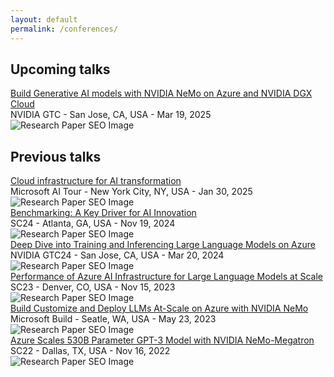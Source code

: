 ```yaml
---
layout: default
permalink: /conferences/
---
```


<div class="publications-header">
    <h2>Upcoming talks</h2>
</div>

<div class="publication-container">
    <div class="publication-entry">
         <div class="publication-left">
           <a href="https://techcommunity.microsoft.com/blog/azurehighperformancecomputingblog/innovation-starts-here-join-microsoft-at-nvidia-gtc/4372488/" target="_blank">Build Generative AI models with NVIDIA NeMo on Azure and NVIDIA DGX Cloud</a>
        <br>
 NVIDIA GTC - San Jose, CA, USA - Mar 19, 2025
        </div>
        <div class="publication-right">
                <img src="https://techcommunity.microsoft.com/t5/s/gxcuf89792/images/bS00MzcyNDg4LWhtMXdSTg?revision=77&image-dimensions=2000x2000&constrain-image=true" alt="Research Paper SEO Image" />
        </div>
    </div>
</div>

<div class="publications-header">
    <h2>Previous talks</h2>
</div>

<div class="publication-container">
    <div class="publication-entry">
         <div class="publication-left">
           <a href="https://aitour.microsoft.com/en-US/sessions/f2b07453-da4e-438f-8cd1-81fc6fe6d17a?source=sessions" target="_blank">Cloud infrastructure for AI transformation</a>
        <br>
 Microsoft AI Tour - New York City, NY, USA - Jan 30, 2025
        </div>
        <div class="publication-right">
                <img src="https://eventtools.event.microsoft.com/aitour2024/AITour_OpenGraph_Microsoft%20AI%20Tour_1200x630.png" alt="Research Paper SEO Image" />
        </div>
    </div>
    <div class="publication-entry">
         <div class="publication-left">
           <a href="https://sc24.conference-program.com/presentation/?id=bof159&sess=sess672" target="_blank">Benchmarking: A Key Driver for AI Innovation</a>
        <br>
 SC24 - Atlanta, GA, USA - Nov 19, 2024
        </div>
        <div class="publication-right">
                <img src="https://sc24.supercomputing.org/wp-content/uploads/2023/11/photos_logos-1024x640.png" alt="Research Paper SEO Image" />
        </div>
    </div>
    <div class="publication-entry">
         <div class="publication-left">
           <a href="https://www.nvidia.com/en-us/on-demand/session/gtc24-s63273/" target="_blank">Deep Dive into Training and Inferencing Large Language Models on Azure</a>
        <br>
 NVIDIA GTC24 - San Jose, CA, USA - Mar 20, 2024
        </div>
        <div class="publication-right">
                <img src="https://blogs.nvidia.com/gtc2024banner/" alt="Research Paper SEO Image" />
        </div>
    </div>
    <div class="publication-entry">
         <div class="publication-left">
           <a href="https://techcommunity.microsoft.com/blog/azurehighperformancecomputingblog/microsoft-at-sc23/3966629" target="_blank">Performance of Azure AI Infrastructure for Large Language Models at Scale</a>
        <br>
 SC23 - Denver, CO, USA - Nov 15, 2023
        </div>
        <div class="publication-right">
                <img src="https://www.showsbee.com/newmaker/www/u/2022/202211/cfr_img/SC23-logo.png" alt="Research Paper SEO Image" />
        </div>
    </div>
    <div class="publication-entry">
         <div class="publication-left">
           <a href="https://www.youtube.com/watch?v=QWvrCuuFsjg" target="_blank">Build Customize and Deploy LLMs At-Scale on Azure with NVIDIA NeMo</a>
        <br>
 Microsoft Build - Seatle, WA, USA - May 23, 2023
        </div>
        <div class="publication-right">
                <img src="https://media.licdn.com/dms/image/D4E12AQF_M6pm8AR7Ew/article-cover_image-shrink_600_2000/0/1683898394157?e=2147483647&v=beta&t=joDGPIMgOXhZnCpaMdt0eK6zsbqgyH8RAB2Jb-8fmV4" alt="Research Paper SEO Image" />
        </div>
    </div>
    <div class="publication-entry">
         <div class="publication-left">
           <a href="https://techcommunity.microsoft.com/blog/azurehighperformancecomputingblog/microsoft-at-sc22/3613923" target="_blank">Azure Scales 530B Parameter GPT-3 Model with NVIDIA NeMo-Megatron</a>
        <br>
 SC22 - Dallas, TX, USA - Nov 16, 2022
	</div>
        <div class="publication-right">
                <img src="https://media.licdn.com/dms/image/v2/C5622AQFgZVBwtqW30g/feedshare-shrink_800/feedshare-shrink_800/0/1667576666425?e=1743638400&v=beta&t=R4CNvX1lvZxRz3ca8BqWwYUERx3kehMG4uJYwNhZts0" alt="Research Paper SEO Image" />
        </div>
    </div>
</div>
